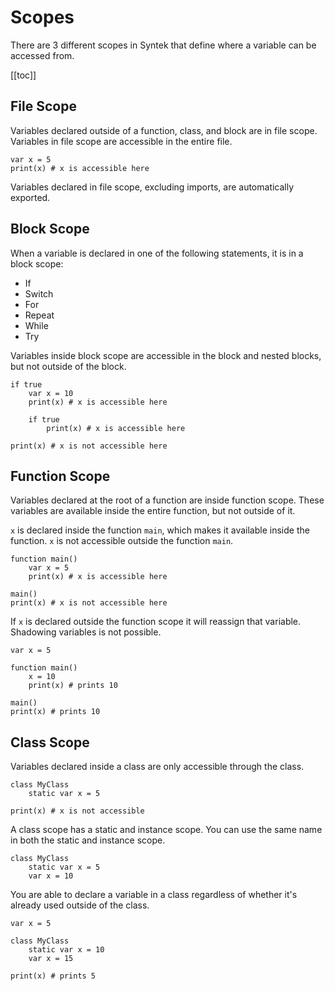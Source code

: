 # Scopes

There are 3 different scopes in Syntek that define where a variable can be accessed from.

[[toc]]

## File Scope

Variables declared outside of a function, class, and block are in file scope. Variables in file scope are accessible in the entire file.

```syntek
var x = 5
print(x) # x is accessible here
```

Variables declared in file scope, excluding imports, are automatically exported.

## Block Scope

When a variable is declared in one of the following statements, it is in a block scope:

- If
- Switch
- For
- Repeat
- While
- Try

Variables inside block scope are accessible in the block and nested blocks, but not outside of the block.

```syntek
if true
	var x = 10
	print(x) # x is accessible here

	if true
		print(x) # x is accessible here

print(x) # x is not accessible here
```

## Function Scope

Variables declared at the root of a function are inside function scope. These variables are available inside the entire function, but not outside of it.

`x` is declared inside the function `main`, which makes it available inside the function. `x` is not accessible outside the function `main`.

```syntek
function main()
	var x = 5
	print(x) # x is accessible here

main()
print(x) # x is not accessible here
```

If `x` is declared outside the function scope it will reassign that variable. Shadowing variables is not possible.

```syntek
var x = 5

function main()
	x = 10
	print(x) # prints 10

main()
print(x) # prints 10
```

## Class Scope

Variables declared inside a class are only accessible through the class.

```syntek
class MyClass
	static var x = 5

print(x) # x is not accessible
```

A class scope has a static and instance scope. You can use the same name in both the static and instance scope.

```syntek
class MyClass
	static var x = 5
	var x = 10
```

You are able to declare a variable in a class regardless of whether it's already used outside of the class.

```syntek
var x = 5

class MyClass
	static var x = 10
	var x = 15

print(x) # prints 5
```
